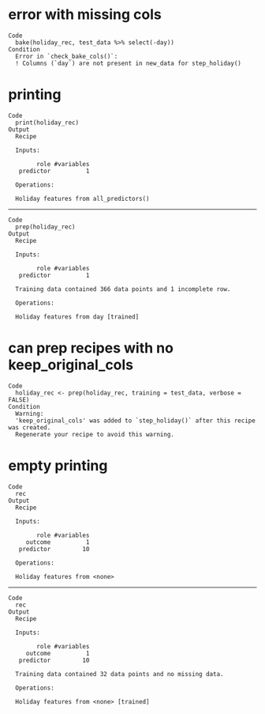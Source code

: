 # error with missing cols

    Code
      bake(holiday_rec, test_data %>% select(-day))
    Condition
      Error in `check_bake_cols()`:
      ! Columns (`day`) are not present in new_data for step_holiday()

# printing

    Code
      print(holiday_rec)
    Output
      Recipe
      
      Inputs:
      
            role #variables
       predictor          1
      
      Operations:
      
      Holiday features from all_predictors()

---

    Code
      prep(holiday_rec)
    Output
      Recipe
      
      Inputs:
      
            role #variables
       predictor          1
      
      Training data contained 366 data points and 1 incomplete row. 
      
      Operations:
      
      Holiday features from day [trained]

# can prep recipes with no keep_original_cols

    Code
      holiday_rec <- prep(holiday_rec, training = test_data, verbose = FALSE)
    Condition
      Warning:
      'keep_original_cols' was added to `step_holiday()` after this recipe was created.
      Regenerate your recipe to avoid this warning.

# empty printing

    Code
      rec
    Output
      Recipe
      
      Inputs:
      
            role #variables
         outcome          1
       predictor         10
      
      Operations:
      
      Holiday features from <none>

---

    Code
      rec
    Output
      Recipe
      
      Inputs:
      
            role #variables
         outcome          1
       predictor         10
      
      Training data contained 32 data points and no missing data.
      
      Operations:
      
      Holiday features from <none> [trained]

